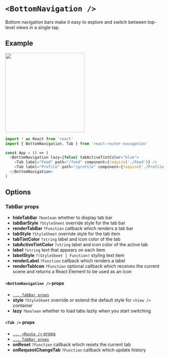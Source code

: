 # `<BottomNavigation />`

Bottom navigation bars make it easy to explore and switch between top-level views in a single tap.

## Example

<img src="https://raw.githubusercontent.com/LeoLeBras/react-router-navigation/master/docs/bottom-navigation.gif" width="250">

```js
import * as React from 'react'
import { BottomNavigation, Tab } from 'react-router-navigation'

const App = () => (
  <BottomNavigation lazy={false} tabActiveTintColor="blue">
    <Tab label="Feed" path="/feed" component={require('./Feed')} />
    <Tab label="Profile" path="/profile" component={require('./Profile')} />
  </BottomNavigation>
)
```

## Options

### TabBar props

* **hideTabBar** `?boolean` whether to display tab bar
* **tabBarStyle** `?StyleSheet` override style for the tab bar
* **renderTabBar** `?Function` callback which renders a tab bar
* **tabStyle** `?StyleSheet` override style for the tab item
* **tabTintColor** `?string` label and icon color of the tab
* **tabActiveTintColor** `?string` label and icon color of the active tab
* **label** `?string` text that appears on each item
* **labelStyle** `?(StyleSheet | Function)` styling text item
* **renderLabel** `?Function` callback which renders a label
* **renderTabIcon** `?Function` optional callback which receives the current scene and returns a React Element to be used as an icon

#### `<BottomNavigation />` props

* [`... TabBar props`](https://github.com/LeoLeBras/react-router-navigation/blob/master/docs/BOTTOM_NAVIGATION.md#tabbar-props)
* **style** `?StyleSheet` override or extend the default style for `<View />` container
* **lazy** `?boolean` whether to load tabs lazily when you start switching

#### `<Tab />` props

* [`... <Route />` props](https://reacttraining.com/react-router/native/api/Route)
* [`... TabBar props`](https://github.com/LeoLeBras/react-router-navigation/blob/master/docs/BOTTOM_NAVIGATION.md#tabbar-props)
* **onReset** `?Function` callback which resets the current tab
* **onRequestChangeTab** `?Function` callback which update history
